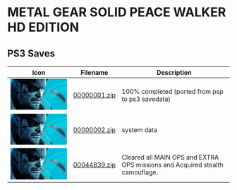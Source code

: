 # METAL GEAR SOLID PEACE WALKER HD EDITION

## PS3 Saves

| Icon | Filename | Description |
|------|----------|-------------|
| ![METAL GEAR SOLID PEACE WALKER HD EDITION](ICON0.PNG) | [00000001.zip](00000001.zip) | 100% completed (ported from psp to ps3 savedata) |
| ![METAL GEAR SOLID PEACE WALKER HD EDITION](ICON0.PNG) | [00000002.zip](00000002.zip) | system data |
| ![METAL GEAR SOLID PEACE WALKER HD EDITION](ICON0.PNG) | [00044839.zip](00044839.zip) | Cleared all MAIN OPS and EXTRA OPS missions and Acquired stealth camouflage. |
